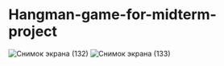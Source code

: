 # Hangman-game-for-midterm-project
![Снимок экрана (132)](https://user-images.githubusercontent.com/74038682/112119857-f50e6680-8be7-11eb-97f6-8f0129723145.png)
![Снимок экрана (133)](https://user-images.githubusercontent.com/74038682/112119996-0f484480-8be8-11eb-9a64-d397e4b1ef3d.png)
